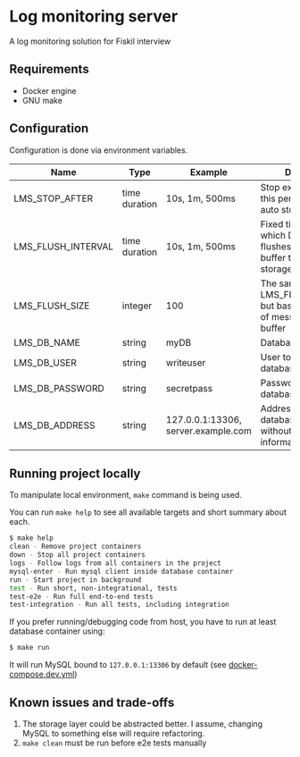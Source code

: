 # Log monitoring server
A log monitoring solution for Fiskil interview


## Requirements
* Docker engine
* GNU make

## Configuration

Configuration is done via environment variables.

|Name|Type|Example|Description|
|-|-|-|-|
|LMS_STOP_AFTER|time duration|10s, 1m, 500ms|Stop execution after this period (used to auto stop e2e test)
|LMS_FLUSH_INTERVAL|time duration|10s, 1m, 500ms|Fixed time period at which DataCollector flushes its message buffer to persistent storage
|LMS_FLUSH_SIZE|integer|100|The same as LMS_FLUSH_INTERVAL but based on number of messages in internal buffer|
|LMS_DB_NAME|string|myDB|Database name to use|
|LMS_DB_USER|string|writeuser|User to access database|
|LMS_DB_PASSWORD|string|secretpass|Password to access database|
|LMS_DB_ADDRESS|string|127.0.0.1:13306, server.example.com|Address of remote database server with or without port information|


## Running project locally

To manipulate local environment, `make` command is being used.

You can run `make help` to see all available targets and short summary about each.
```sh
$ make help
clean - Remove project containers
down - Stop all project containers
logs - Follow logs from all containers in the project
mysql-enter - Run mysql client inside database container
run - Start project in background
test - Run short, non-integrational, tests
test-e2e - Run full end-to-end tests
test-integration - Run all tests, including integration
```

If you prefer running/debugging code from host, you have to run at least database container using:
```sh
$ make run
```
It will run MySQL bound to `127.0.0.1:13306` by default (see [docker-compose.dev.yml](./docker/docker-compose.dev.yml))

## Known issues and trade-offs

1. The storage layer could be abstracted better. I assume, changing MySQL to something else will require refactoring.
1. `make clean` must be run before e2e tests manually
